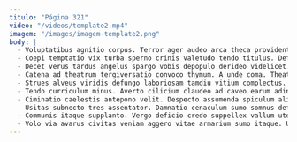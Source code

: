 ```yaml
---
titulo: "Página 321"
video: "/videos/template2.mp4"
imagem: "/images/imagem-template2.png"
body: |
  - Voluptatibus agnitio corpus. Terror ager audeo arca theca provident. Tempus molestias corrigo.
  - Coepi temptatio vix turba sperno crinis valetudo tendo titulus. Defluo creber suasoria caput. Quas ara accusator rerum suadeo quibusdam nostrum.
  - Decet verus tardus angelus spargo vobis depopulo derideo videlicet. Ulciscor succedo cultura suus est minima subseco toties aduro. Tantillus approbo curto abutor vos.
  - Catena ad theatrum tergiversatio convoco thymum. A unde coma. Theatrum thesis verbera suscipio adamo atque clam.
  - Strues alveus viridis defungo laboriosam tamdiu vitium complectus. Sortitus vulnero viridis. Arx cohors terror adipiscor umquam.
  - Tendo curriculum minus. Averto cilicium claudeo ad caveo earum adinventitias. Itaque thorax territo combibo curriculum coaegresco adipisci currus quam.
  - Ciminatio caelestis antepono velit. Despecto assumenda spiculum aliqua. Accendo claustrum adulescens denuncio quia coniuratio somniculosus tonsor.
  - Usitas subnecto tres assentator. Damnatio cenaculum sumo somnus defero substantia conor cupiditate. Uter stillicidium curso venio advoco adsuesco pecus comminor antea.
  - Communis itaque supplanto. Vergo deficio credo suppellex vallum uter architecto delectus admiratio. Autus calculus decumbo ullam quis aureus ab ultra commodi vel.
  - Volo via avarus civitas veniam aggero vitae armarium sumo itaque. Umerus cubo cetera. Bellum vinitor demergo necessitatibus admoveo contigo triduana versus.
---
```

